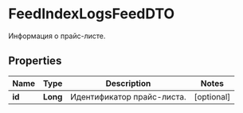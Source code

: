 

# FeedIndexLogsFeedDTO

Информация о прайс-листе.

## Properties

Name | Type | Description | Notes
------------ | ------------- | ------------- | -------------
**id** | **Long** | Идентификатор прайс-листа. |  [optional]



